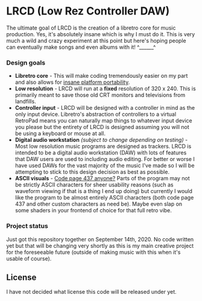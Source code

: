 # LRCD (Low Rez Controller DAW)
The ultimate goal of LRCD is the creation of a libretro core for music production. Yes, it's absolutely insane which is why I must do it. This is very much a wild and crazy experiment at this point but here's hoping people can eventually make songs and even albums with it! ^______^

### Design goals
* **Libretro core** - This will make coding tremendously easier on my part and also allows for [insane platform portability](https://www.libretro.com/index.php/api/).
* **Low resolution** - LRCD will run at a __fixed__ resolution of 320 x 240. This is primarily meant to save those old CRT monitors and televisions from landfills.
* **Controller input** - LRCD will be designed with a controller in mind as the only input device. Libretro's abstraction of controllers to a virtual RetroPad means you can naturally map things to whatever input device you please but the entirety of LRCD is designed assuming you will not be using a keyboard or mouse at all.
* **Digital audio workstation** _(subject to change depending on testing)_ - Most low resolution music programs are designed as trackers. LRCD is intended to be a digital audio workstation (DAW) with lots of features that DAW users are used to including audio editing. For better or worse I have used DAWs for the vast majority of the music I've made so I will be attempting to stick to this design decision as best as possible.
* **ASCII visuals** - [Code page 437 anyone?](https://en.wikipedia.org/wiki/Code_page_437) Parts of the program may not be strictly ASCII characters for sheer usability reasons (such as waveform viewing if that is a thing I end up doing) but currently I would like the program to be almost entirely ASCII characters (both code page 437 and other custom characters as need be). Maybe even slap on some shaders in your frontend of choice for that full retro vibe.


### Project status
Just got this repository together on September 14th, 2020. No code written yet but that will be changing very shortly as this is my main creative project for the foreseeable future (outside of making music with this when it's usable of course).

## License
I have not decided what license this code will be released under yet.
